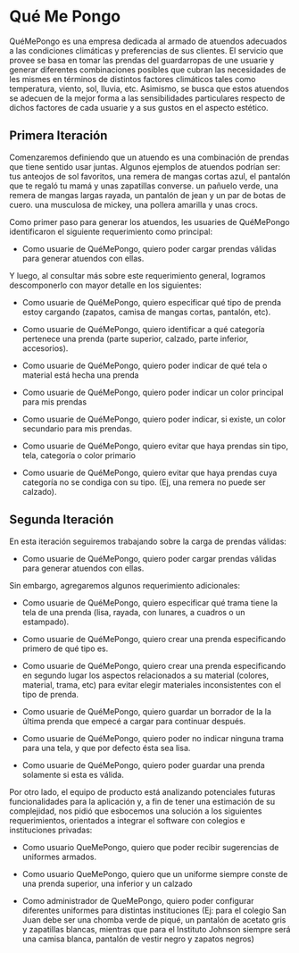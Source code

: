 # Qué Me Pongo

QuéMePongo es una empresa dedicada al armado de atuendos adecuados a las condiciones climáticas y preferencias de sus clientes. El servicio que provee se basa en tomar las prendas del guardarropas de une usuarie y generar diferentes combinaciones posibles que cubran las necesidades de les mismes en términos de distintos factores climáticos tales como temperatura, viento, sol, lluvia, etc. Asimismo, se busca que estos atuendos se adecuen de la mejor forma a las sensibilidades particulares respecto de dichos factores de cada usuarie y a sus gustos en el aspecto estético.

## Primera Iteración

Comenzaremos definiendo que un atuendo es una combinación de prendas que tiene sentido usar juntas. Algunos ejemplos de atuendos podrían ser:
tus anteojos de sol favoritos, una remera de mangas cortas azul, el pantalón que te regaló tu mamá y unas zapatillas converse.
un pañuelo verde, una remera de mangas largas rayada, un pantalón de jean y un par de botas de cuero.
una musculosa de mickey, una pollera amarilla y unas crocs.

Como primer paso para generar los atuendos, les usuaries de QuéMePongo identificaron el siguiente requerimiento como principal:

* Como usuarie de QuéMePongo, quiero poder cargar prendas válidas para generar atuendos con ellas.

Y luego, al consultar más sobre este requerimiento general, logramos descomponerlo con mayor detalle en los siguientes:

* Como usuarie de QuéMePongo, quiero especificar qué tipo de prenda estoy cargando (zapatos, camisa de mangas cortas, pantalón, etc).

* Como usuarie de QuéMePongo, quiero identificar a qué categoría pertenece una prenda (parte superior, calzado, parte inferior, accesorios).

* Como usuarie de QuéMePongo, quiero poder indicar de qué tela o material está hecha una prenda

* Como usuarie de QuéMePongo, quiero poder indicar un color principal para mis prendas

* Como usuarie de QuéMePongo, quiero poder indicar, si existe, un color secundario para mis prendas.

* Como usuarie de QuéMePongo, quiero evitar que haya prendas sin tipo, tela, categoría o color primario

* Como usuarie de QuéMePongo, quiero evitar que haya prendas cuya categoría no se condiga con su tipo. (Ej, una remera no puede ser calzado).

## Segunda Iteración

En esta iteración seguiremos trabajando sobre la carga de prendas válidas:

* Como usuarie de QuéMePongo, quiero poder cargar prendas válidas para generar atuendos con ellas.

Sin embargo, agregaremos algunos requerimiento adicionales:

* Como usuarie de QuéMePongo, quiero especificar qué trama tiene la tela de una prenda (lisa, rayada, con lunares, a cuadros o un estampado).

* Como usuarie de QuéMePongo, quiero crear una prenda especificando primero de qué tipo es.

* Como usuarie de QuéMePongo, quiero crear una prenda especificando en segundo lugar los aspectos relacionados a su material (colores, material, trama, etc) para evitar elegir materiales inconsistentes con el tipo de prenda.

* Como usuarie de QuéMePongo, quiero guardar un borrador de la la última prenda que empecé a cargar para continuar después.

* Como usuarie de QuéMePongo, quiero poder no indicar ninguna trama para una tela, y que por defecto ésta sea lisa.

* Como usuarie de QuéMePongo, quiero poder guardar una prenda solamente si esta es válida.

Por otro lado, el equipo de producto está analizando potenciales futuras funcionalidades para la aplicación y, a fin de tener una estimación de su complejidad, nos pidió que esbocemos una solución a los siguientes requerimientos, orientados a integrar el software con colegios e instituciones privadas:

* Como usuario QueMePongo, quiero que poder recibir sugerencias de uniformes armados.

* Como usuario QueMePongo, quiero que un uniforme siempre conste de una prenda superior, una inferior y un calzado

* Como administrador de QueMePongo, quiero poder configurar diferentes uniformes para distintas instituciones (Ej: para el colegio San Juan debe ser una chomba verde de piqué, un pantalón de acetato gris y zapatillas blancas, mientras que para el Instituto Johnson siempre será una camisa blanca, pantalón de vestir negro y zapatos negros) 

